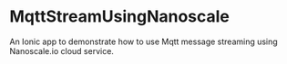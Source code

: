 # MqttStreamUsingNanoscale
An Ionic app to demonstrate how to use Mqtt message streaming using Nanoscale.io cloud service.
